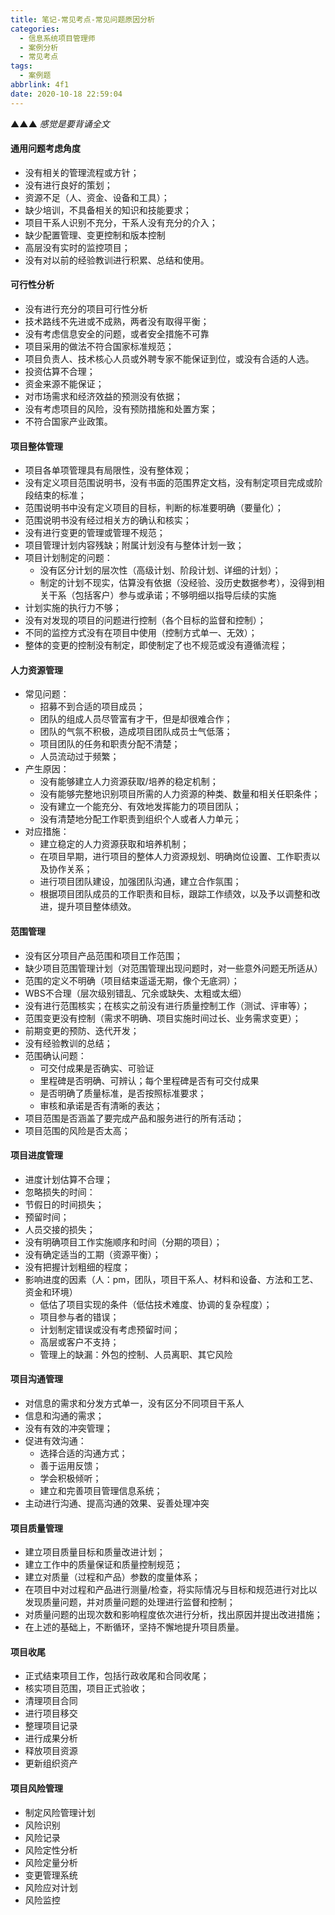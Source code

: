 ```yaml
---
title: 笔记-常见考点-常见问题原因分析
categories:
  - 信息系统项目管理师
  - 案例分析
  - 常见考点
tags:
  - 案例题
abbrlink: 4f1
date: 2020-10-18 22:59:04
---
```


▲▲▲ *感觉是要背诵全文*

#### 通用问题考虑角度

- 没有相关的管理流程或方针；
- 没有进行良好的策划；
- 资源不足（人、资金、设备和工具）；
- 缺少培训，不具备相关的知识和技能要求；
- 项目干系人识别不充分，干系人没有充分的介入；
- 缺少配置管理、变更控制和版本控制
- 高层没有实时的监控项目；
- 没有对以前的经验教训进行积累、总结和使用。

#### 可行性分析

- 没有进行充分的项目可行性分析
- 技术路线不先进或不成熟，两者没有取得平衡；
- 没有考虑信息安全的问题，或者安全措施不可靠
- 项目采用的做法不符合国家标准规范；
- 项目负责人、技术核心人员或外聘专家不能保证到位，或没有合适的人选。
- 投资估算不合理；
- 资金来源不能保证；
- 对市场需求和经济效益的预测没有依据；
- 没有考虑项目的风险，没有预防措施和处置方案；
- 不符合国家产业政策。

#### 项目整体管理

- 项目各单项管理具有局限性，没有整体观；
- 没有定义项目范围说明书，没有书面的范围界定文档，没有制定项目完成或阶段结束的标准；
- 范围说明书中没有定义项目的目标，判断的标准要明确（要量化）；
- 范围说明书没有经过相关方的确认和核实；
- 没有进行变更的管理或管理不规范；
- 项目管理计划内容残缺；附属计划没有与整体计划一致；
- 项目计划制定的问题：
  - 没有区分计划的层次性（高级计划、阶段计划、详细的计划）；
  - 制定的计划不现实，估算没有依据（没经验、没历史数据参考），没得到相关干系（包括客户）参与或承诺；不够明细以指导后续的实施
- 计划实施的执行力不够；
- 没有对发现的项目的问题进行控制（各个目标的监督和控制）；
- 不同的监控方式没有在项目中使用（控制方式单一、无效）；
- 整体的变更的控制没有制定，即使制定了也不规范或没有遵循流程；

#### 人力资源管理

- 常见问题：
  - 招募不到合适的项目成员；
  - 团队的组成人员尽管富有才干，但是却很难合作；
  - 团队的气氛不积极，造成项目团队成员士气低落；
  - 项目团队的任务和职责分配不清楚；
  - 人员流动过于频繁；
- 产生原因：
  - 没有能够建立人力资源获取/培养的稳定机制；
  - 没有能够完整地识别项目所需的人力资源的种类、数量和相关任职条件；
  - 没有建立一个能充分、有效地发挥能力的项目团队；
  - 没有清楚地分配工作职责到组织个人或者人力单元；
- 对应措施：
  - 建立稳定的人力资源获取和培养机制；
  - 在项目早期，进行项目的整体人力资源规划、明确岗位设置、工作职责以及协作关系；
  - 进行项目团队建设，加强团队沟通，建立合作氛围；
  - 根据项目团队成员的工作职责和目标，跟踪工作绩效，以及予以调整和改进，提升项目整体绩效。

#### 范围管理

- 没有区分项目产品范围和项目工作范围；
- 缺少项目范围管理计划（对范围管理出现问题时，对一些意外问题无所适从）
- 范围的定义不明确（项目结束遥遥无期，像个无底洞）；
- WBS不合理（层次级别错乱、冗余或缺失、太粗或太细）
- 没有进行范围核实；在核实之前没有进行质量控制工作（测试、评审等）；
- 范围变更没有控制（需求不明确、项目实施时间过长、业务需求变更）；
- 前期变更的预防、迭代开发；
- 没有经验教训的总结；
- 范围确认问题：
  - 可交付成果是否确实、可验证
  - 里程碑是否明确、可辨认；每个里程碑是否有可交付成果
  - 是否明确了质量标准，是否按照标准要求；
  - 审核和承诺是否有清晰的表达；
- 项目范围是否涵盖了要完成产品和服务进行的所有活动；
- 项目范围的风险是否太高；

#### 项目进度管理

- 进度计划估算不合理；
- 忽略损失的时间：
- 节假日的时间损失；
- 预留时间；
- 人员交接的损失；
- 没有明确项目工作实施顺序和时间（分期的项目）；
- 没有确定适当的工期（资源平衡）；
- 没有把握计划粗细的程度；
- 影响进度的因素（人：pm，团队，项目干系人、材料和设备、方法和工艺、资金和环境）
  - 低估了项目实现的条件（低估技术难度、协调的复杂程度）；
  - 项目参与者的错误；
  - 计划制定错误或没有考虑预留时间；
  - 高层或客户不支持；
  - 管理上的缺漏：外包的控制、人员离职、其它风险

#### 项目沟通管理

- 对信息的需求和分发方式单一，没有区分不同项目干系人
- 信息和沟通的需求；
- 没有有效的冲突管理；
- 促进有效沟通：
  - 选择合适的沟通方式；
  - 善于运用反馈；
  - 学会积极倾听；
  - 建立和完善项目管理信息系统；
- 主动进行沟通、提高沟通的效果、妥善处理冲突

#### 项目质量管理

- 建立项目质量目标和质量改进计划；
- 建立工作中的质量保证和质量控制规范；
- 建立对质量（过程和产品）参数的度量体系；
- 在项目中对过程和产品进行测量/检查，将实际情况与目标和规范进行对比以发现质量问题，并对质量问题的处理进行监督和控制；
- 对质量问题的出现次数和影响程度依次进行分析，找出原因并提出改进措施；
- 在上述的基础上，不断循环，坚持不懈地提升项目质量。

#### 项目收尾

- 正式结束项目工作，包括行政收尾和合同收尾；
- 核实项目范围，项目正式验收；
- 清理项目合同
- 进行项目移交
- 整理项目记录
- 进行成果分析
- 释放项目资源
- 更新组织资产

#### 项目风险管理

- 制定风险管理计划
- 风险识别
- 风险记录
- 风险定性分析
- 风险定量分析
- 变更管理系统
- 风险应对计划
- 风险监控
